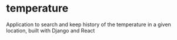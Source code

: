 # temperature
Application to search and keep history of the temperature in a given location, built with Django and React
